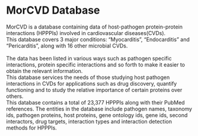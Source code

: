# MorCVD Database
MorCVD is a database containing data of host-pathogen protein-protein interactions (HPPPIs) involved in cardiovascular diseases(CVDs).<br />
This database covers 3 major conditions: “Myocarditis”, “Endocarditis” and “Pericarditis”, along with 16 other microbial CVDs.<br />
<br />
The data has been listed in various ways such as pathogen specific interactions, protein specific interactions and so forth to make it easier to obtain the relevant information.<br />
This database services the needs of those studying host pathogen interactions in CVDs for applications such as drug discovery, quantify functioning and to study the relative importance of certain proteins over others.<br />
This database contains a total of 23,377 HPPPIs along with their PubMed references. The entities in the database include pathogen names, taxonomy ids, pathogen proteins, host proteins, gene ontology ids, gene ids, second interactors, drug targets, interaction types and interaction detection methods for HPPPIs.
